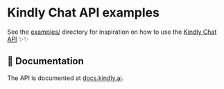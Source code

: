 # Kindly Chat API examples

See the [examples/](./examples) directory for inspiration on how to use the [Kindly Chat API](https://docs.kindly.ai/api/chat) ✨✨

## 📝 Documentation

The API is documented at [docs.kindly.ai](https://docs.kindly.ai/api/chat).
